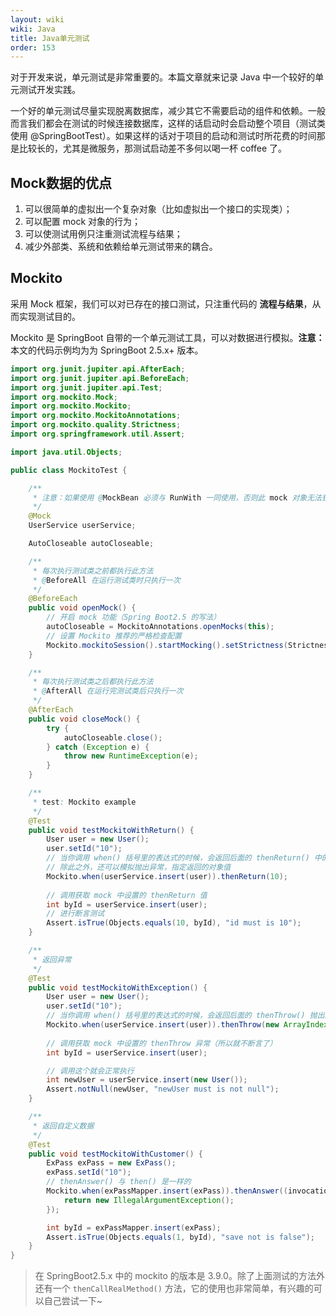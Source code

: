 ```yaml
---
layout: wiki
wiki: Java
title: Java单元测试
order: 153
---
```


对于开发来说，单元测试是非常重要的。本篇文章就来记录 Java 中一个较好的单元测试开发实践。

<!-- more -->

一个好的单元测试尽量实现脱离数据库，减少其它不需要启动的组件和依赖。一般而言我们都会在测试的时候连接数据库，这样的话启动时会启动整个项目（测试类使用 @SpringBootTest）。如果这样的话对于项目的启动和测试时所花费的时间那是比较长的，尤其是微服务，那测试启动差不多何以喝一杯 coffee 了。

## Mock数据的优点

1. 可以很简单的虚拟出一个复杂对象（比如虚拟出一个接口的实现类）；
2. 可以配置 mock 对象的行为；
3. 可以使测试用例只注重测试流程与结果；
4. 减少外部类、系统和依赖给单元测试带来的耦合。

## Mockito

采用 Mock 框架，我们可以对已存在的接口测试，只注重代码的 **流程与结果**，从而实现测试目的。

Mockito 是 SpringBoot 自带的一个单元测试工具，可以对数据进行模拟。**注意：** 本文的代码示例均为为 SpringBoot 2.5.x+ 版本。

```java MockitoTest.java
import org.junit.jupiter.api.AfterEach;
import org.junit.jupiter.api.BeforeEach;
import org.junit.jupiter.api.Test;
import org.mockito.Mock;
import org.mockito.Mockito;
import org.mockito.MockitoAnnotations;
import org.mockito.quality.Strictness;
import org.springframework.util.Assert;

import java.util.Objects;

public class MockitoTest {

    /**
     * 注意：如果使用 @MockBean 必须与 RunWith 一同使用，否则此 mock 对象无法获取
     */
    @Mock
    UserService userService;

    AutoCloseable autoCloseable;

    /**
     * 每次执行测试类之前都执行此方法
     * @BeforeAll 在运行测试类时只执行一次
     */
    @BeforeEach
    public void openMock() {
        // 开启 mock 功能（Spring Boot2.5 的写法）
        autoCloseable = MockitoAnnotations.openMocks(this);
        // 设置 Mockito 推荐的严格检查配置
        Mockito.mockitoSession().startMocking().setStrictness(Strictness.STRICT_STUBS);
    }

    /**
     * 每次执行测试类之后都执行此方法
     * @AfterAll 在运行完测试类后只执行一次
     */
    @AfterEach
    public void closeMock() {
        try {
            autoCloseable.close();
        } catch (Exception e) {
            throw new RuntimeException(e);
        }
    }

    /**
     * test: Mockito example
     */
    @Test
    public void testMockitoWithReturn() {
        User user = new User();
        user.setId("10");
        // 当你调用 when() 括号里的表达式的时候，会返回后面的 thenReturn() 中的值
        // 除此之外，还可以模拟抛出异常，指定返回的对象值
        Mockito.when(userService.insert(user)).thenReturn(10);
        
        // 调用获取 mock 中设置的 thenReturn 值
        int byId = userService.insert(user);
        // 进行断言测试
        Assert.isTrue(Objects.equals(10, byId), "id must is 10");
    }

    /**
     * 返回异常
     */
    @Test
    public void testMockitoWithException() {
        User user = new User();
        user.setId("10");
        // 当你调用 when() 括号里的表达式的时候，会返回后面的 thenThrow() 抛出的异常
        Mockito.when(userService.insert(user)).thenThrow(new ArrayIndexOutOfBoundsException());
        
        // 调用获取 mock 中设置的 thenThrow 异常（所以就不断言了）
        int byId = userService.insert(user);

        // 调用这个就会正常执行
        int newUser = userService.insert(new User());
        Assert.notNull(newUser, "newUser must is not null");
    }

    /**
     * 返回自定义数据
     */
    @Test
    public void testMockitoWithCustomer() {
        ExPass exPass = new ExPass();
        exPass.setId("10");
        // thenAnswer() 与 then() 是一样的
        Mockito.when(exPassMapper.insert(exPass)).thenAnswer((invocation) -> {
            return new IllegalArgumentException();
        });

        int byId = exPassMapper.insert(exPass);
        Assert.isTrue(Objects.equals(1, byId), "save not is false");
    }
}
```

> 在 SpringBoot2.5.x 中的 mockito 的版本是 3.9.0。除了上面测试的方法外还有一个 `thenCallRealMethod()` 方法，它的使用也非常简单，有兴趣的可以自己尝试一下~
